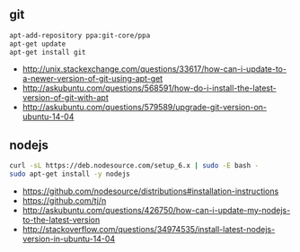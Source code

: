 ## git

```bash
apt-add-repository ppa:git-core/ppa
apt-get update
apt-get install git
```

- http://unix.stackexchange.com/questions/33617/how-can-i-update-to-a-newer-version-of-git-using-apt-get
- http://askubuntu.com/questions/568591/how-do-i-install-the-latest-version-of-git-with-apt
- http://askubuntu.com/questions/579589/upgrade-git-version-on-ubuntu-14-04

## nodejs

```bash
curl -sL https://deb.nodesource.com/setup_6.x | sudo -E bash -
sudo apt-get install -y nodejs
```
- https://github.com/nodesource/distributions#installation-instructions
- https://github.com/tj/n
- http://askubuntu.com/questions/426750/how-can-i-update-my-nodejs-to-the-latest-version
- http://stackoverflow.com/questions/34974535/install-latest-nodejs-version-in-ubuntu-14-04
